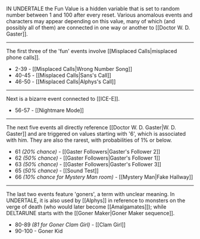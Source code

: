 IN UNDERTALE the Fun Value is a hidden variable that is set to random number between 1 and 100 after every reset. Various anomalous events and characters may appear depending on this value, many of which (and possibly all of them) are connected in one way or another to [[Doctor W. D. Gaster]].

---
The first three of the 'fun' events involve [[Misplaced Calls|misplaced phone calls]]. 
- 2-39 - [[Misplaced Calls|Wrong Number Song]]
- 40-45 - [[Misplaced Calls|Sans's Call]]
- 46-50 - [[Misplaced Calls|Alphys's Call]]

---
Next is a bizarre event connected to [[ICE-E]].

- 56-57 - [[Nightmare Mode]]

---
The next five events all directly reference [[Doctor W. D. Gaster|W. D. Gaster]] and are triggered on values starting with '6', which is associated with him. They are also the rarest, with probabilities of 1% or below.

- 61 *(20% chance)* - [[Gaster Followers|Gaster's Follower 2]]
- 62 *(50% chance)* - [[Gaster Followers|Gaster's Follower 1]]
- 63 *(50% chance)* - [[Gaster Followers|Gaster's Follower 3]] 
- 65 (*50% chance)* - [[Sound Test]]
- 66 *(10% chance for Mystery Man room)* - [[Mystery Man|Fake Hallway]]

---
The last two events feature 'goners', a term with unclear meaning. 
In UNDERTALE, it is also used by [[Alphys]] in reference to monsters on the verge of death (who would later become [[Amalgamates]]); while DELTARUNE starts with the [[Goner Maker|Goner Maker sequence]].

- 80-89 *(81 for Goner Clam Girl)* - [[Clam Girl]]
- 90-100 - Goner Kid